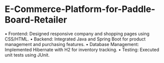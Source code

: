 # E-Commerce-Platform-for-Paddle-Board-Retailer
• Frontend: Designed responsive company and shopping pages using CSS/HTML. • Backend: Integrated Java and Spring Boot for product management and purchasing features. • Database Management: Implemented Hibernate with H2 for inventory tracking. • Testing: Executed unit tests using JUnit.
